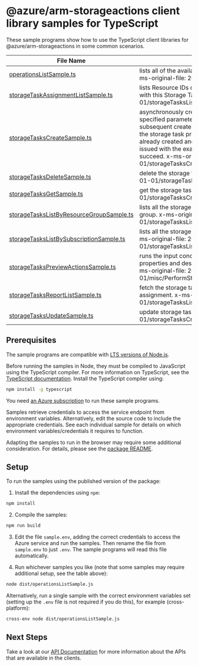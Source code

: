 # @azure/arm-storageactions client library samples for TypeScript

These sample programs show how to use the TypeScript client libraries for @azure/arm-storageactions in some common scenarios.

| **File Name**                                                                     | **Description**                                                                                                                                                                                                                                                                                                                                                                                                                                                        |
| --------------------------------------------------------------------------------- | ---------------------------------------------------------------------------------------------------------------------------------------------------------------------------------------------------------------------------------------------------------------------------------------------------------------------------------------------------------------------------------------------------------------------------------------------------------------------- |
| [operationsListSample.ts][operationslistsample]                                   | lists all of the available Storage Actions Rest API operations. x-ms-original-file: 2023-01-01/misc/OperationsList.json                                                                                                                                                                                                                                                                                                                                                |
| [storageTaskAssignmentListSample.ts][storagetaskassignmentlistsample]             | lists Resource IDs of the Storage Task Assignments associated with this Storage Task. x-ms-original-file: 2023-01-01/storageTasksList/ListStorageTaskAssignmentIds.json                                                                                                                                                                                                                                                                                                |
| [storageTasksCreateSample.ts][storagetaskscreatesample]                           | asynchronously creates a new storage task resource with the specified parameters. If a storage task is already created and a subsequent create request is issued with different properties, the storage task properties will be updated. If a storage task is already created and a subsequent create or update request is issued with the exact same set of properties, the request will succeed. x-ms-original-file: 2023-01-01/storageTasksCrud/PutStorageTask.json |
| [storageTasksDeleteSample.ts][storagetasksdeletesample]                           | delete the storage task resource. x-ms-original-file: 2023-01-01/storageTasksCrud/DeleteStorageTask.json                                                                                                                                                                                                                                                                                                                                                               |
| [storageTasksGetSample.ts][storagetasksgetsample]                                 | get the storage task properties x-ms-original-file: 2023-01-01/storageTasksCrud/GetStorageTask.json                                                                                                                                                                                                                                                                                                                                                                    |
| [storageTasksListByResourceGroupSample.ts][storagetaskslistbyresourcegroupsample] | lists all the storage tasks available under the given resource group. x-ms-original-file: 2023-01-01/storageTasksList/ListStorageTasksByResourceGroup.json                                                                                                                                                                                                                                                                                                             |
| [storageTasksListBySubscriptionSample.ts][storagetaskslistbysubscriptionsample]   | lists all the storage tasks available under the subscription. x-ms-original-file: 2023-01-01/storageTasksList/ListStorageTasksBySubscription.json                                                                                                                                                                                                                                                                                                                      |
| [storageTasksPreviewActionsSample.ts][storagetaskspreviewactionssample]           | runs the input conditions against input object metadata properties and designates matched objects in response. x-ms-original-file: 2023-01-01/misc/PerformStorageTaskActionsPreview.json                                                                                                                                                                                                                                                                               |
| [storageTasksReportListSample.ts][storagetasksreportlistsample]                   | fetch the storage tasks run report summary for each assignment. x-ms-original-file: 2023-01-01/storageTasksList/ListStorageTasksRunReportSummary.json                                                                                                                                                                                                                                                                                                                  |
| [storageTasksUpdateSample.ts][storagetasksupdatesample]                           | update storage task properties x-ms-original-file: 2023-01-01/storageTasksCrud/PatchStorageTask.json                                                                                                                                                                                                                                                                                                                                                                   |

## Prerequisites

The sample programs are compatible with [LTS versions of Node.js](https://github.com/nodejs/release#release-schedule).

Before running the samples in Node, they must be compiled to JavaScript using the TypeScript compiler. For more information on TypeScript, see the [TypeScript documentation][typescript]. Install the TypeScript compiler using:

```bash
npm install -g typescript
```

You need [an Azure subscription][freesub] to run these sample programs.

Samples retrieve credentials to access the service endpoint from environment variables. Alternatively, edit the source code to include the appropriate credentials. See each individual sample for details on which environment variables/credentials it requires to function.

Adapting the samples to run in the browser may require some additional consideration. For details, please see the [package README][package].

## Setup

To run the samples using the published version of the package:

1. Install the dependencies using `npm`:

```bash
npm install
```

2. Compile the samples:

```bash
npm run build
```

3. Edit the file `sample.env`, adding the correct credentials to access the Azure service and run the samples. Then rename the file from `sample.env` to just `.env`. The sample programs will read this file automatically.

4. Run whichever samples you like (note that some samples may require additional setup, see the table above):

```bash
node dist/operationsListSample.js
```

Alternatively, run a single sample with the correct environment variables set (setting up the `.env` file is not required if you do this), for example (cross-platform):

```bash
cross-env node dist/operationsListSample.js
```

## Next Steps

Take a look at our [API Documentation][apiref] for more information about the APIs that are available in the clients.

[operationslistsample]: https://github.com/Azure/azure-sdk-for-js/blob/main/sdk/storageactions/arm-storageactions/samples/v1/typescript/src/operationsListSample.ts
[storagetaskassignmentlistsample]: https://github.com/Azure/azure-sdk-for-js/blob/main/sdk/storageactions/arm-storageactions/samples/v1/typescript/src/storageTaskAssignmentListSample.ts
[storagetaskscreatesample]: https://github.com/Azure/azure-sdk-for-js/blob/main/sdk/storageactions/arm-storageactions/samples/v1/typescript/src/storageTasksCreateSample.ts
[storagetasksdeletesample]: https://github.com/Azure/azure-sdk-for-js/blob/main/sdk/storageactions/arm-storageactions/samples/v1/typescript/src/storageTasksDeleteSample.ts
[storagetasksgetsample]: https://github.com/Azure/azure-sdk-for-js/blob/main/sdk/storageactions/arm-storageactions/samples/v1/typescript/src/storageTasksGetSample.ts
[storagetaskslistbyresourcegroupsample]: https://github.com/Azure/azure-sdk-for-js/blob/main/sdk/storageactions/arm-storageactions/samples/v1/typescript/src/storageTasksListByResourceGroupSample.ts
[storagetaskslistbysubscriptionsample]: https://github.com/Azure/azure-sdk-for-js/blob/main/sdk/storageactions/arm-storageactions/samples/v1/typescript/src/storageTasksListBySubscriptionSample.ts
[storagetaskspreviewactionssample]: https://github.com/Azure/azure-sdk-for-js/blob/main/sdk/storageactions/arm-storageactions/samples/v1/typescript/src/storageTasksPreviewActionsSample.ts
[storagetasksreportlistsample]: https://github.com/Azure/azure-sdk-for-js/blob/main/sdk/storageactions/arm-storageactions/samples/v1/typescript/src/storageTasksReportListSample.ts
[storagetasksupdatesample]: https://github.com/Azure/azure-sdk-for-js/blob/main/sdk/storageactions/arm-storageactions/samples/v1/typescript/src/storageTasksUpdateSample.ts
[apiref]: https://learn.microsoft.com/javascript/api/@azure/arm-storageactions?view=azure-node-preview
[freesub]: https://azure.microsoft.com/free/
[package]: https://github.com/Azure/azure-sdk-for-js/tree/main/sdk/storageactions/arm-storageactions/README.md
[typescript]: https://www.typescriptlang.org/docs/home.html
